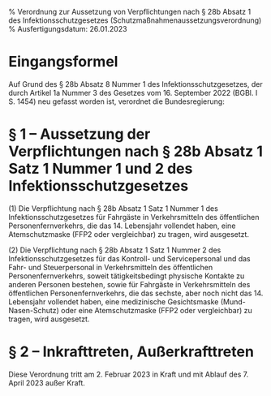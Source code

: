 % Verordnung zur Aussetzung von Verpflichtungen nach § 28b Absatz 1 des Infektionsschutzgesetzes  (Schutzmaßnahmenaussetzungsverordnung)
% Ausfertigungsdatum: 26.01.2023
 
# Eingangsformel

Auf Grund des § 28b Absatz 8 Nummer 1 des Infektionsschutzgesetzes, der durch Artikel 1a Nummer 3 des Gesetzes vom 16. September 2022 (BGBl. I S. 1454) neu gefasst worden ist, verordnet die Bundesregierung:

# § 1 – Aussetzung der Verpflichtungen nach § 28b Absatz 1 Satz 1 Nummer 1 und 2 des Infektionsschutzgesetzes

(1) Die Verpflichtung nach § 28b Absatz 1 Satz 1 Nummer 1 des Infektionsschutzgesetzes für Fahrgäste in Verkehrsmitteln des öffentlichen Personenfernverkehrs, die das 14. Lebensjahr vollendet haben, eine Atemschutzmaske (FFP2 oder vergleichbar) zu tragen, wird ausgesetzt.

(2) Die Verpflichtung nach § 28b Absatz 1 Satz 1 Nummer 2 des Infektionsschutzgesetzes für das Kontroll- und Servicepersonal und das Fahr- und Steuerpersonal in Verkehrsmitteln des öffentlichen Personenfernverkehrs, soweit tätigkeitsbedingt physische Kontakte zu anderen Personen bestehen, sowie für Fahrgäste in Verkehrsmitteln des öffentlichen Personenfernverkehrs, die das sechste, aber noch nicht das 14. Lebensjahr vollendet haben, eine medizinische Gesichtsmaske (Mund-Nasen-Schutz) oder eine Atemschutzmaske (FFP2 oder vergleichbar) zu tragen, wird ausgesetzt.

# § 2 – Inkrafttreten, Außerkrafttreten

Diese Verordnung tritt am 2. Februar 2023 in Kraft und mit Ablauf des 7. April 2023 außer Kraft.
